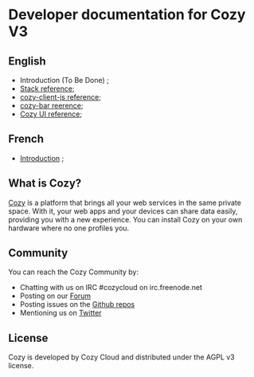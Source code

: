 # Developer documentation for Cozy V3

## English

 - Introduction (To Be Done) ;
 - [Stack reference](https://cozy.github.io/cozy-stack/);
 - [cozy-client-js reference](https://cozy.github.io/cozy-client-js/);
 - [cozy-bar reerence](https://github.com/cozy/cozy-bar#whats-cozy-barjs);
 - [Cozy UI reference](https://github.com/cozy/cozy-ui/tree/v3#use);

## French

 - [Introduction](/fr/intro) ;


## What is Cozy?

[Cozy](https://cozy.io) is a platform that brings all your web services in the
same private space. With it, your web apps and your devices can share data
easily, providing you with a new experience. You can install Cozy on your own
hardware where no one profiles you.

## Community

You can reach the Cozy Community by:

* Chatting with us on IRC #cozycloud on irc.freenode.net
* Posting on our [Forum](https://forum.cozy.io)
* Posting issues on the [Github repos](https://github.com/cozy/)
* Mentioning us on [Twitter](https://twitter.com/mycozycloud)


## License

Cozy is developed by Cozy Cloud and distributed under the AGPL v3 license.

